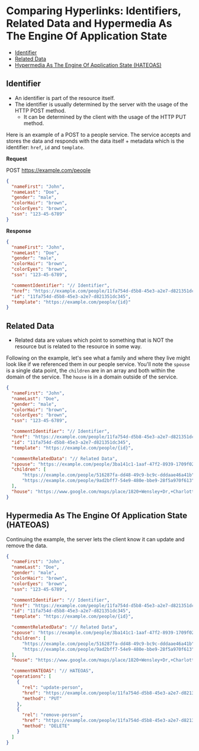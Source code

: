# Comparing Hyperlinks: Identifiers, Related Data and Hypermedia As The Engine Of Application State

* [Identifier](#identifier)
* [Related Data](#related-data)
* [Hypermedia As The Engine Of Application State (HATEOAS)](#hateoas)

## <a name="identifier"></a>Identifier

* An identifier is part of the resource itself.
* The identifier is usually determined by the server with the usage of the HTTP POST method.
  * It can be determined by the client with the usage of the HTTP PUT method.

Here is an example of a POST to a people service. The service accepts and stores the data and responds with the data itself + metadata which is the identifier: `href`, `id` and `template`.

**Request**

POST https://example.com/people

```json
{
  "nameFirst": "John",
  "nameLast": "Doe",
  "gender": "male",
  "colorHair": "brown",
  "colorEyes": "brown",
  "ssn": "123-45-6789"
}
```

**Response**

```json
{
  "nameFirst": "John",
  "nameLast": "Doe",
  "gender": "male",
  "colorHair": "brown",
  "colorEyes": "brown",
  "ssn": "123-45-6789",

  "commentIdentifier": "// Identifier",
  "href": "https://example.com/people/11fa754d-d5b8-45e3-a2e7-d821351dc345",
  "id": "11fa754d-d5b8-45e3-a2e7-d821351dc345",
  "template": "https://example.com/people/{id}"
}
```

## <a name="related-data"></a>Related Data

* Related data are values which point to something that is NOT the resource but is related to the resource in some way.

Following on the example, let's see what a family and where they live might look like if we referenced them in our people service. You'll note the `spouse` is a single data point, the `children` are in an array and both within the domain of the service. The `house` is in a domain outside of the service.

```json
{
  "nameFirst": "John",
  "nameLast": "Doe",
  "gender": "male",
  "colorHair": "brown",
  "colorEyes": "brown",
  "ssn": "123-45-6789",

  "commentIdentifier": "// Identifier",
  "href": "https://example.com/people/11fa754d-d5b8-45e3-a2e7-d821351dc345",
  "id": "11fa754d-d5b8-45e3-a2e7-d821351dc345",
  "template": "https://example.com/people/{id}",

  "commentRelatedData": "// Related Data",
  "spouse": "https://example.com/people/3ba141c1-1aaf-47f2-8939-1709f0263008",
  "children": [
      "https://example.com/people/516287fa-dd48-49c9-bc9c-dddaae46a41b",
      "https://example.com/people/9ad2bff7-54e9-480e-bbe9-28f5a970f613",
  ],
  "house": "https://www.google.com/maps/place/1820+Wensley+Dr,+Charlotte,+NC+28210/@35.1541824,-80.8694037,17z"
}
```

## <a name="hateoas"></a>Hypermedia As The Engine Of Application State (HATEOAS)

Continuing the example, the server lets the client know it can update and remove the data.

```json
{
  "nameFirst": "John",
  "nameLast": "Doe",
  "gender": "male",
  "colorHair": "brown",
  "colorEyes": "brown",
  "ssn": "123-45-6789",

  "commentIdentifier": "// Identifier",
  "href": "https://example.com/people/11fa754d-d5b8-45e3-a2e7-d821351dc345",
  "id": "11fa754d-d5b8-45e3-a2e7-d821351dc345",
  "template": "https://example.com/people/{id}",

  "commentRelatedData": "// Related Data",
  "spouse": "https://example.com/people/3ba141c1-1aaf-47f2-8939-1709f0263008",
  "children": [
      "https://example.com/people/516287fa-dd48-49c9-bc9c-dddaae46a41b",
      "https://example.com/people/9ad2bff7-54e9-480e-bbe9-28f5a970f613",
  ],
  "house": "https://www.google.com/maps/place/1820+Wensley+Dr,+Charlotte,+NC+28210/@35.1541824,-80.8694037,17z",

  "commentHATEOAS": "// HATEOAS",
  "operations": [
    {
      "rel": "update-person",
      "href": "https://example.com/people/11fa754d-d5b8-45e3-a2e7-d821351dc345",
      "method": "PUT"
    },
    {
      "rel": "remove-person",
      "href": "https://example.com/people/11fa754d-d5b8-45e3-a2e7-d821351dc345",
      "method": "DELETE"
    }
  ]
}
```
